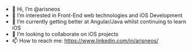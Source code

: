 - 👋 Hi, I’m @arisneos
- 👀 I’m interested in Front-End web technologies and iOS Development
- 🌱 I’m currently getting better at Angular/Java whilst continuing to learn iOS
- 💞️ I’m looking to collaborate on iOS projects
- 📫 How to reach me: https://www.linkedin.com/in/arisneos/

<!---
arisneos/arisneos is a ✨ special ✨ repository because its `README.md` (this file) appears on your GitHub profile.
You can click the Preview link to take a look at your changes.
--->
